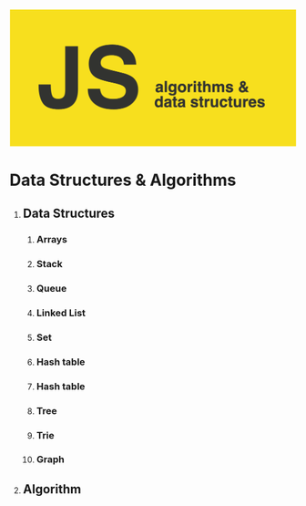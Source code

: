 ![javascript algorithm and data structures!](/assets/js.png "javascript algorithm and data structures")

# Data Structures & Algorithms

1. ## Data Structures

    1. ### Arrays
    2. ### Stack
    3. ### Queue
    4. ### Linked List
    5. ### Set
    6. ### Hash table
    7. ### Hash table
    8. ### Tree
    9. ### Trie
    10. ### Graph
  

2. ## Algorithm




